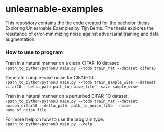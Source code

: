 # unlearnable-examples

This repository contains the the code created for the bachelor thesis Exploring Unlearnable Examples by Tijn Berns.
The thesis explores the resistance of error-minimizing noise against adversarial training and data augmentation.

### How to use to program

Train in a natural manner on a clean CIFAR-10 dataset:  
```/path_to_python/python3 main.py --todo train_nat --dataset cifar10```

Generate sample-wise noise for CIFAR-10:  
```/path_to_python/python3 main.py --todo train_sample_wise --dataset cifar10 --delta_path path_to_noise_file --save sample_wise```

Train in a natural manner on a perturbed CIFAR-10 dataset:  
```/path_to_python/python3 main.py --todo train_nat --dataset poison_cifar10 --delta_path  path_to_noise_file --noise name_of_noise_file```

For more help on how to use the program type:  
```/path_to_python/python3 main.py --help```
